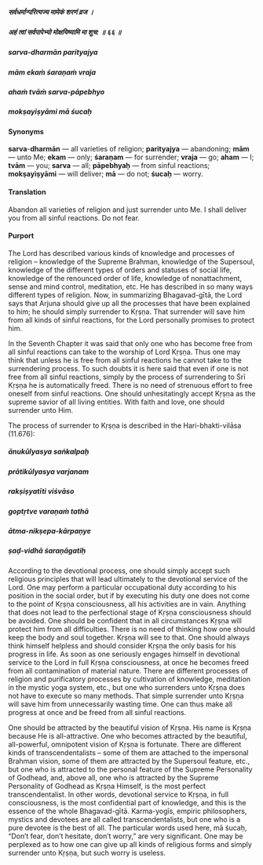 ##### सर्वधर्मान्परित्यज्य मामेकं शरणं व्रज ।
##### अहं त्वां सर्वपापेभ्यो मोक्षयिष्यामि मा शुच: ॥ ६६ ॥

##### sarva-dharmān parityajya
##### mām ekaṁ śaraṇaṁ vraja
##### ahaṁ tvāṁ sarva-pāpebhyo
##### mokṣayiṣyāmi mā śucaḥ

#### Synonyms

**sarva**-**dharmān** — all varieties of religion; **parityajya** — abandoning; **mām** — unto Me; **ekam** — only; **śaraṇam** — for surrender; **vraja** — go; **aham** — I; **tvām** — you; **sarva** — all; **pāpebhyaḥ** — from sinful reactions; **mokṣayiṣyāmi** — will deliver; **mā** — do not; **śucaḥ** — worry.

#### Translation

Abandon all varieties of religion and just surrender unto Me. I shall deliver you from all sinful reactions. Do not fear.

#### Purport

The Lord has described various kinds of knowledge and processes of religion – knowledge of the Supreme Brahman, knowledge of the Supersoul, knowledge of the different types of orders and statuses of social life, knowledge of the renounced order of life, knowledge of nonattachment, sense and mind control, meditation, etc. He has described in so many ways different types of religion. Now, in summarizing Bhagavad-gītā, the Lord says that Arjuna should give up all the processes that have been explained to him; he should simply surrender to Kṛṣṇa. That surrender will save him from all kinds of sinful reactions, for the Lord personally promises to protect him.

In the Seventh Chapter it was said that only one who has become free from all sinful reactions can take to the worship of Lord Kṛṣṇa. Thus one may think that unless he is free from all sinful reactions he cannot take to the surrendering process. To such doubts it is here said that even if one is not free from all sinful reactions, simply by the process of surrendering to Śrī Kṛṣṇa he is automatically freed. There is no need of strenuous effort to free oneself from sinful reactions. One should unhesitatingly accept Kṛṣṇa as the supreme savior of all living entities. With faith and love, one should surrender unto Him.

The process of surrender to Kṛṣṇa is described in the Hari-bhakti-vilāsa (11.676):

##### ānukūlyasya saṅkalpaḥ
##### prātikūlyasya varjanam
##### rakṣiṣyatīti viśvāso
##### goptṛtve varaṇaṁ tathā
##### ātma-nikṣepa-kārpaṇye
##### ṣaḍ-vidhā śaraṇāgatiḥ

According to the devotional process, one should simply accept such religious principles that will lead ultimately to the devotional service of the Lord. One may perform a particular occupational duty according to his position in the social order, but if by executing his duty one does not come to the point of Kṛṣṇa consciousness, all his activities are in vain. Anything that does not lead to the perfectional stage of Kṛṣṇa consciousness should be avoided. One should be confident that in all circumstances Kṛṣṇa will protect him from all difficulties. There is no need of thinking how one should keep the body and soul together. Kṛṣṇa will see to that. One should always think himself helpless and should consider Kṛṣṇa the only basis for his progress in life. As soon as one seriously engages himself in devotional service to the Lord in full Kṛṣṇa consciousness, at once he becomes freed from all contamination of material nature. There are different processes of religion and purificatory processes by cultivation of knowledge, meditation in the mystic yoga system, etc., but one who surrenders unto Kṛṣṇa does not have to execute so many methods. That simple surrender unto Kṛṣṇa will save him from unnecessarily wasting time. One can thus make all progress at once and be freed from all sinful reactions.

One should be attracted by the beautiful vision of Kṛṣṇa. His name is Kṛṣṇa because He is all-attractive. One who becomes attracted by the beautiful, all-powerful, omnipotent vision of Kṛṣṇa is fortunate. There are different kinds of transcendentalists – some of them are attached to the impersonal Brahman vision, some of them are attracted by the Supersoul feature, etc., but one who is attracted to the personal feature of the Supreme Personality of Godhead, and, above all, one who is attracted by the Supreme Personality of Godhead as Kṛṣṇa Himself, is the most perfect transcendentalist. In other words, devotional service to Kṛṣṇa, in full consciousness, is the most confidential part of knowledge, and this is the essence of the whole Bhagavad-gītā. Karma-yogīs, empiric philosophers, mystics and devotees are all called transcendentalists, but one who is a pure devotee is the best of all. The particular words used here, mā śucaḥ, “Don’t fear, don’t hesitate, don’t worry,” are very significant. One may be perplexed as to how one can give up all kinds of religious forms and simply surrender unto Kṛṣṇa, but such worry is useless.